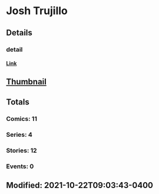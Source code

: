 # Josh  Trujillo 
## Details
### detail
#### [Link](http://marvel.com/comics/creators/13756/josh_trujillo?utm_campaign=apiRef&utm_source=225578a89fc76f3d20fbffda5d17a88d)
## [Thumbnail](http://i.annihil.us/u/prod/marvel/i/mg/b/40/image_not_available.jpg)
## Totals
### Comics: 11
### Series: 4
### Stories: 12
### Events: 0
## Modified: 2021-10-22T09:03:43-0400